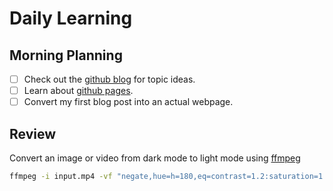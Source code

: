 # Daily Learning 

## Morning Planning

- [ ] Check out the [github blog](https://github.blog/) for topic ideas.
- [ ] Learn about [github pages](https://skills.github.com/#first-day-on-github).
- [ ] Convert my first blog post into an actual webpage. 

## Review

Convert an image or video from dark mode to light mode using [ffmpeg](https://www.ffmpeg.org)

```bash
ffmpeg -i input.mp4 -vf "negate,hue=h=180,eq=contrast=1.2:saturation=1.1" output.mp4
```

